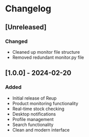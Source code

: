 # Changelog

## [Unreleased]
### Changed
- Cleaned up monitor file structure
- Removed redundant monitor.py file

## [1.0.0] - 2024-02-20
### Added
- Initial release of Reup
- Product monitoring functionality
- Real-time stock checking
- Desktop notifications
- Profile management
- Search functionality
- Clean and modern interface